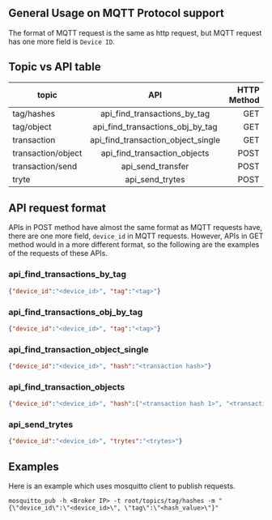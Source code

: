 ## General Usage on MQTT Protocol support
The format of MQTT request is the same as http request, but MQTT request has one more field is `Device ID`.

## Topic vs API table

| topic                   | API                                | HTTP Method   |
| -------------           |:-------------:                     | -------------:|
| tag/hashes              | api_find_transactions_by_tag       | GET           |
| tag/object              | api_find_transactions_obj_by_tag   | GET           |
| transaction             | api_find_transaction_object_single | GET           |
| transaction/object      | api_find_transaction_objects       | POST          |
| transaction/send        | api_send_transfer                  | POST          |
| tryte                   | api_send_trytes                    | POST          |

## API request format
APIs in POST method have almost the same format as MQTT requests have, there are one more field, `device_id` in MQTT requests.
However, APIs in GET method would in a more different format, so the following are the examples of the requests of these APIs.

### api_find_transactions_by_tag
```json
{"device_id":"<device_id>", "tag":"<tag>"}
```
### api_find_transactions_obj_by_tag
```json
{"device_id":"<device_id>", "tag":"<tag>"}
```
### api_find_transaction_object_single
```json
{"device_id":"<device_id>", "hash":"<transaction hash>"}
```
### api_find_transaction_objects
```json
{"device_id":"<device_id>", "hash":["<transaction hash 1>", "<transaction hash 2>", "..."]}
```
### api_send_trytes
```json
{"device_id":"<device_id>", "trytes":"<trytes>"}
```

## Examples
Here is an example which uses mosquitto client to publish requests.
```
mosquitto_pub -h <Broker IP> -t root/topics/tag/hashes -m "{\"device_id\":\"<device_id>\", \"tag\":\"<hash_value>\"}"
```
